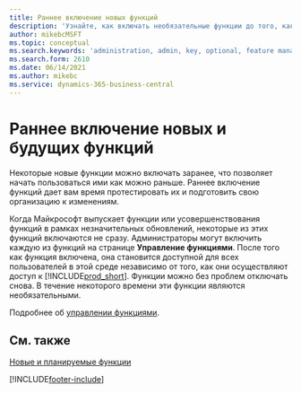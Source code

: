 ```yaml
---
title: Раннее включение новых функций
description: 'Узнайте, как включать необязательные функции до того, как они станут обязательными.'
author: mikebcMSFT
ms.topic: conceptual
ms.search.keywords: 'administration, admin, key, optional, feature management, early access, preview'
ms.search.form: 2610
ms.date: 06/14/2021
ms.author: mikebc
ms.service: dynamics-365-business-central
---
```


# <a name="enabling-new-and-upcoming-features-ahead-of-time"></a>Раннее включение новых и будущих функций

Некоторые новые функции можно включать заранее, что позволяет начать пользоваться ими как можно раньше. Раннее включение функций дает вам время протестировать их и подготовить свою организацию к изменениям.

Когда Майкрософт выпускает функции или усовершенствования функций в рамках незначительных обновлений, некоторые из этих функций включаются не сразу. Администраторы могут включить каждую из функций на странице **Управление функциями**. После того как функция включена, она становится доступной для всех пользователей в этой среде независимо от того, как они осуществляют доступ к [!INCLUDE[prod_short](includes/prod_short.md)]. Функции можно без проблем отключать снова. В течение некоторого времени эти функции являются необязательными.

Подробнее об [управлении функциями](/dynamics365/business-central/dev-itpro/administration/feature-management).  

## <a name="see-also"></a>См. также

[Новые и планируемые функции](/dynamics365-release-plan/2021wave1/)  


[!INCLUDE[footer-include](includes/footer-banner.md)]
